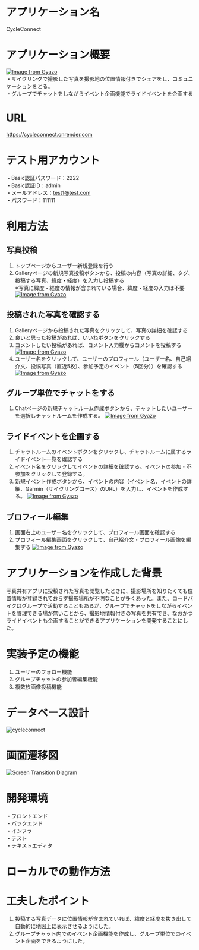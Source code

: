 # アプリケーション名
CycleConnect
# アプリケーション概要
[![Image from Gyazo](https://i.gyazo.com/afdea41a907c8c5fcdde1c81caeaf0a8.png)](https://gyazo.com/afdea41a907c8c5fcdde1c81caeaf0a8)<br>
・サイクリングで撮影した写真を撮影地の位置情報付きでシェアをし、コミュニケーションをとる。<br>
・グループでチャットをしながらイベント企画機能でライドイベントを企画する
# URL
https://cycleconnect.onrender.com


# テスト用アカウント
・Basic認証パスワード：2222<br>
・Basic認証ID：admin<br>
・メールアドレス：test1@test.com<br>
・パスワード：111111

# 利用方法
## 写真投稿
1. トップページからユーザー新規登録を行う<br>
2. Galleryページの新規写真投稿ボタンから、投稿の内容（写真の詳細、タグ、投稿する写真、緯度・経度）を入力し投稿する<br>
※写真に緯度・経度の情報が含まれている場合、緯度・経度の入力は不要<br>
[![Image from Gyazo](https://i.gyazo.com/5708fad4a7888b070f83ffc426358c0f.gif)](https://gyazo.com/5708fad4a7888b070f83ffc426358c0f)
## 投稿された写真を確認する
1. Galleryページから投稿された写真をクリックして、写真の詳細を確認する<br>
2. 良いと思った投稿があれば、いいねボタンをクリックする<br>
3. コメントしたい投稿があれば、コメント入力欄からコメントを投稿する
[![Image from Gyazo](https://i.gyazo.com/1113fec92007165ecddf92313c289ff6.gif)](https://gyazo.com/1113fec92007165ecddf92313c289ff6)
4. ユーザー名をクリックして、ユーザーのプロフィール（ユーザー名、自己紹介文、投稿写真（直近5枚）、参加予定のイベント（5回分））を確認する
[![Image from Gyazo](https://i.gyazo.com/be96546bec04561be6830fdd5c90cbb0.gif)](https://gyazo.com/be96546bec04561be6830fdd5c90cbb0)
## グループ単位でチャットをする
1. Chatページの新規チャットルーム作成ボタンから、チャットしたいユーザーを選択しチャットルームを作成する。
[![Image from Gyazo](https://i.gyazo.com/d80b5461fc8489f442e4a12ad39203c5.gif)](https://gyazo.com/d80b5461fc8489f442e4a12ad39203c5)
## ライドイベントを企画する
1. チャットルームのイベントボタンをクリックし、チャットルームに属するライドイベント一覧を確認する
2. イベント名をクリックしてイベントの詳細を確認する。イベントの参加・不参加をクリックして登録する。
3. 新規イベント作成ボタンから、イベントの内容（イベント名、イベントの詳細、Garmin（サイクリングコース）のURL）を入力し、イベントを作成する。
[![Image from Gyazo](https://i.gyazo.com/f83b969b37b8a6938d6c791e2cf32813.gif)](https://gyazo.com/f83b969b37b8a6938d6c791e2cf32813)
## プロフィール編集
1. 画面右上のユーザー名をクリックして、プロフィール画面を確認する
2. プロフィール編集画面をクリックして、自己紹介文・プロフィール画像を編集する
[![Image from Gyazo](https://i.gyazo.com/a1e2f9712fb2a76efc6282f5335c3d57.gif)](https://gyazo.com/a1e2f9712fb2a76efc6282f5335c3d57)
# アプリケーションを作成した背景
写真共有アプリに投稿された写真を閲覧したときに、撮影場所を知りたくても位置情報が登録されておらず撮影場所が不明なことが多くあった。また、ロードバイクはグループで活動することもあるが、グループでチャットをしながらイベントを管理できる場が無いことから、撮影地情報付きの写真を共有でき、なおかつライドイベントも企画することができるアプリケーションを開発することにした。

# 実装予定の機能
1. ユーザーのフォロー機能
2. グループチャットの参加者編集機能
3. 複数枚画像投稿機能

# データベース設計
![cycleconnect](https://github.com/user-attachments/assets/9d0af6b3-67e6-4237-b236-3e670f415641)

# 画面遷移図
![Screen Transition Diagram](https://github.com/user-attachments/assets/f9b0deb7-042c-49b7-8e1b-bca251a8d857)

# 開発環境
・フロントエンド<br>
・バックエンド<br>
・インフラ<br>
・テスト<br>
・テキストエディタ<br>
# ローカルでの動作方法

# 工夫したポイント
1. 投稿する写真データに位置情報が含まれていれば、緯度と経度を抜き出して自動的に地図上に表示させるようにした。
2. グループチャット内でのイベント企画機能を作成し、グループ単位でのイベント企画をできるようにした。